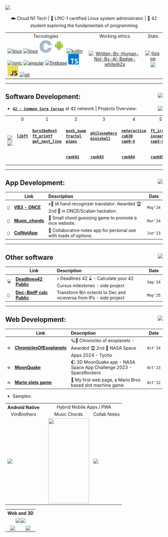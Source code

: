 <a href="#"><img width="1277" src="https://github.com/user-attachments/assets/080f8f27-ae42-4d3a-ae29-9251053b14fc"></a>
<p></p>
<div align="center"> ☁️ Cloud N1 Tech | 🐧 LPIC-1 certified Linux system administrator | 🌱 42 student exploring the fundamentals of programming </div>
<p></p>
<div align="center">

<table>
    <tr>
        <td align="center">Tecnologies</td>
        <td align="center">Working ethics</td>
        <td align="center">Stats</td>
    </tr>
    <tr>
        <td align="left">
            <a href="#"><img src="https://github.com/LLuisPP/LLuisPP/assets/116104082/eb5ba8b0-5bb8-49d3-aefb-9fbd3886e8d5" alt="linux" width="40" height="40"/></a>
            <a href="#"><img src="https://github.com/LLuisPP/LLuisPP/assets/116104082/900e9972-6a63-4ebc-8f28-362e1841d77f" alt="linux" width="45" height="45"/></a>
            <a href="#"><img src="https://raw.githubusercontent.com/devicons/devicon/master/icons/c/c-original.svg" alt="c" width="40" height="40"/></a>
            <a href="#"><img src="https://raw.githubusercontent.com/devicons/devicon/master/icons/android/android-original-wordmark.svg" alt="android" width="40" height="40"/></a>
            <a href="#"><img src="https://cdn.jsdelivr.net/gh/devicons/devicon@latest/icons/kotlin/kotlin-original.svg" alt="kotlin" width="40" height="40"/></a>
            <a href="#"><img src="https://upload.wikimedia.org/wikipedia/commons/d/d1/Ionic_Logo.svg" alt="ionic" width="40" height="40"/></a>
            <a href="#"><img src="https://angular.io/assets/images/logos/angular/angular.svg" alt="angular" width="40" height="40"/></a>
            <a href="#"><img src="https://github.com/user-attachments/assets/ea003a04-bb70-49d1-9ab9-776727370758" alt="firebase" width="40" height="40"/></a>
            <a href="#"><img src="https://raw.githubusercontent.com/devicons/devicon/master/icons/typescript/typescript-original.svg" alt="typescript" width="35" height="35"/></a>
            <a href="#"><img src="https://raw.githubusercontent.com/devicons/devicon/master/icons/javascript/javascript-original.svg" alt="typescript" width="35" height="35"/></a>
            <a href="#"><img src="https://www.vectorlogo.zone/logos/git-scm/git-scm-icon.svg" alt="git" width="40" height="40"/></a>
        </td>
        <td align="center">
            <a href="#"><img width="125" alt="Written-By-Human-Not-By-AI-Badge-white@2x" src="https://github.com/LLuisPP/LLuisPP/assets/116104082/dfe4e725-c00e-4fe9-a2db-ec28ed892683"></a>
        </td>
        <td align="center">
            <a href="#"><img align="center" src="https://komarev.com/ghpvc/?username=lluispp&label=Profile%20views&color=005700&style=flat" alt="lluispp" /></a> <br>
            <a href="#"><img align="center" src="https://img.shields.io/github/stars/LLuisPP?style=social"></a> 
        </td>
    </tr>
</table>
   
</div>

</p>
<p></p>

***

## Software Development: <a href="#"><img align="right" src="https://img.shields.io/badge/Status-On%20Going-darkgreen"></a>

- **[`42 - Common Core Cursus`](https://github.com/LLuisPP/42Cursus/tree/main/)** at 42 network | Projects Overview:  <a href="#"><img align="right" src="https://img.shields.io/badge/Level-4.47-darkgreen"></a> <br>

<div align="center">
<table>
  <td rowspan="4"><a href="https://github.com/LLuisPP/42Cursus/tree/main/"><img width="80" align="center" src="https://github.com/user-attachments/assets/b0ca0e88-e5c7-4ea7-aaf0-e2c55900e46d"></a><br><a href="https://github.com/LLuisPP/42Cursus/tree/main/"><img width="80" align="center" src="https://github.com/user-attachments/assets/8992fe87-0051-4ab5-a775-cb04d09375e1"></a>
  </td>
  <tr>
    <td align="center"> 0 </td>
    <td align="center"> 1 </td>
    <td align="center"> 2 </td>
    <td align="center"> 3 </td>
    <td align="center"> 4 </td>
    <td align="center"> 5 </td>
    <td align="center"> 6 </td>
  </tr>
  <tr>
    <td align="center">

[**`libft`**](https://github.com/LLuisPP/42Cursus/tree/main/libft)
    </td>
    <td align="left">

  [**`born2beRoot`**](https://github.com/LLuisPP/42Cursus/tree/main/Born2beRoot)<br>
  [**`ft_printf`**](https://github.com/LLuisPP/42Cursus/tree/main/ft_printf)<br>
  [**`get_next_line`**](https://github.com/LLuisPP/42Cursus/tree/main/get_next_line)
    </td>
    <td align="left">

[**`push_swap`**](https://github.com/LLuisPP/42Cursus/tree/main/push_swap)<br>
[**`fractol`**](https://github.com/LLuisPP/42Cursus/tree/main/fractol)<br>
[**`pipex`**](https://github.com/LLuisPP/42Cursus/tree/main/pipex)
    </td>
    <td align="left">

[**`philosophers`**](https://github.com/LLuisPP/42Cursus/tree/main/philosophers)<br>
[**`minishell`**](https://github.com/LLuisPP/42Cursus/tree/main/minishell)
    </td>
    <td align="left">

[**`netpractice`**](https://github.com/LLuisPP/42Cursus/tree/main/netpractice)<br>
[**`cub3D`**](https://github.com/LLuisPP/42Cursus/tree/main/cub3D)<br>
[**`cpp0-4`**](https://github.com/LLuisPP/42Cursus/tree/main/cpp0-4)
    </td>
    <td align="left">

[**`ft_irc`**]()<br>
[**`inception`**]()<br>
[**`cpp5-9`**]()
    </td>
    <td align="left">

[**`trascendence`**]()<br>
    </td>
  </tr>
  <tr>
    <td></td>
    <td></td>
    <td>
      
[**`rank02`**](https://github.com/LLuisPP/42-Exams/tree/main/rank02)</td>
<td>
      
[**`rank03`**](https://github.com/LLuisPP/42-Exams-rank03)</td>
<td>
      
[**`rank04`**](https://github.com/LLuisPP/42-exams-rank04)</td>
<td>
      
[**`rank05`**]()</td>
<td>
  
[**`rank06`**]()</td>

  </tr>
</table>

</div>

<p>
    
***

## App Development: <a href="#"><img align="right" src="https://img.shields.io/badge/Status-Planning%20projects-lightblue"></a>

<div align="center">

||Link|Description|Date|
|---|---|:---|---|
|`📱`|[**VB3 - ONCE**](https://github.com/LLuisPP/ONCE-Scalian-42Bcn)|✊🤞 IA hand recognizer translator. Awarded 🏆 2nd 🥈 in ONCE/Scalian hackaton.|`May'24`|
|`📱`|[**Music_chords**](https://musicaltoolstabs.web.app/)|🎸 Small chord guessing game to promote a nice website.|`Mar'24`|
|`📱`|[**ColNotApp**](https://colnotapp.web.app/)|📃 Collaborative notes app for personal use with loads of options.|`Jun'23`|

</div>

***

## Other software <a href="#"><img align="right" src="https://img.shields.io/badge/Status-Random-white"></a> 

<div align="center">

||Link|Description|Date|
|---|---|:---|---|
|`💻`|[**Deadlines42 Public**](https://github.com/LLuisPP/deadlines42Public)|💀 Deadlines 42 ⌛ - Calculate your 42 Cursus milestones - side project|`Sep'24`|
|`🧮`|[**Dec-BinIP calc Public**](https://github.com/LLuisPP/ip_calc_42/tree/main)|Transform Bin octects to Dec and viceversa from IPs - side project|`May'25`|

</div>

***

## Web Development: <a href="#"><img align="right" src="https://img.shields.io/badge/Status-Stand%20by-yellow"> </a>

<div align="center">

||Link|Description|Date|
|---|---|:---|---|
|`🌐`|[**ChroniclesOfExoplanets**](https://github.com/LLuisPP/NASAChroniclesOfExoplanet)| 🪐🔭 Chronicles of exoplanets - Awarded 🏆 2nd 🥈 NASA Space Apps 2024 - Tycho |`Oct'24`|
|`🌐`|[**MoonQuake**](https://moonquakev2.onrender.com/)|🌔 3D MoonQuake app - NASA Space App Challenge 2023 - SpaceRockers|`Oct'23`|
|`🌐`|[**Mario slots game**](https://marioslotmachine.onrender.com/)|🎰 My first web page, a Mario Bros based slot machine game|`Oct'22`|

</div>

- Samples:

<div align="center">

<table>
  <tr>
    <th align="center">Android Native</th>
    <td rowspan="4" align="center">
    <td colspan="2" align="center">Hybrid Mobile Apps / PWA</td>
  </tr>
  <tr>
    <td align="center">VimBrothers</td>
    <td align="center">Music Chords</td>
    <td align="center">Collab Notes</td>
  </tr>
  <tr>
    <td><a href="https://github.com/LLuisPP/ONCE-Scalian-42Bcn"><img align="center" width="130" src="https://github.com/user-attachments/assets/58594fb7-198c-4783-9162-fc28c46f33f0"/></a></td>
    <td><a href="https://musicaltoolstabs.web.app/home"><img align="center" width="130" height="272" src="https://github.com/LLuisPP/LLuisPP/assets/116104082/c9200cb8-152f-4e56-9a9b-985766514eb3"></a></td>
    <td><a href="https://colnotapp.web.app/login"><img align="center" width="130" src="https://github.com/LLuisPP/LLuisPP/assets/116104082/0e1bfb0f-00fb-44d9-aa55-aa2b391f8dd9"></a></td>
  </tr>
</table>

<table>
  <tr>
    <th align="center" colspan="2">Web and 3D</th>
  </tr>
  <tr>
    <td colspan="2" align="center"><a target="_blank" href="https://github.com/LLuisPP/NASAChroniclesOfExoplanet"><img align="center" width="240" src="https://github.com/user-attachments/assets/f5291f28-535b-4ecd-a84e-acf9fefaf3ea"></a><a target="_blank" href="https://github.com/LLuisPP/NASAChroniclesOfExoplanet"><img align="center" width="240" src="https://github.com/user-attachments/assets/eaa97c0a-a05b-4a8f-92e7-320f1214636f"></a></td>
  </tr>
    <tr>
    <td align="center"><a target="_blank" href="https://moonquakev2.onrender.com/"><img align="center" width="240" src="https://github.com/LLuisPP/LLuisPP/assets/116104082/6934ddc1-e7c9-46ce-b8ff-1516aca42622"></a></td>
    <td align="center"><a target="_blank" href="https://marioslotmachine.onrender.com/"><img align="center" width="230" src="https://github.com/LLuisPP/LLuisPP/assets/116104082/20e8ebf7-0fb0-4c2c-97d9-8250ddd9b21f"></a></td>
  </tr>
</table>
</div>
